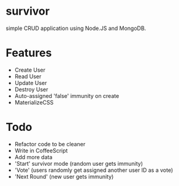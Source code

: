 # survivor
simple CRUD application using Node.JS and MongoDB.

# Features
* Create User
* Read User
* Update User
* Destroy User
* Auto-assigned 'false' immunity on create
* MaterializeCSS

# Todo
* Refactor code to be cleaner
* Write in CoffeeScript
* Add more data
* 'Start' survivor mode (random user gets immunity)
* 'Vote' (users randomly get assigned another user ID as a vote)
* 'Next Round' (new user gets immunity)